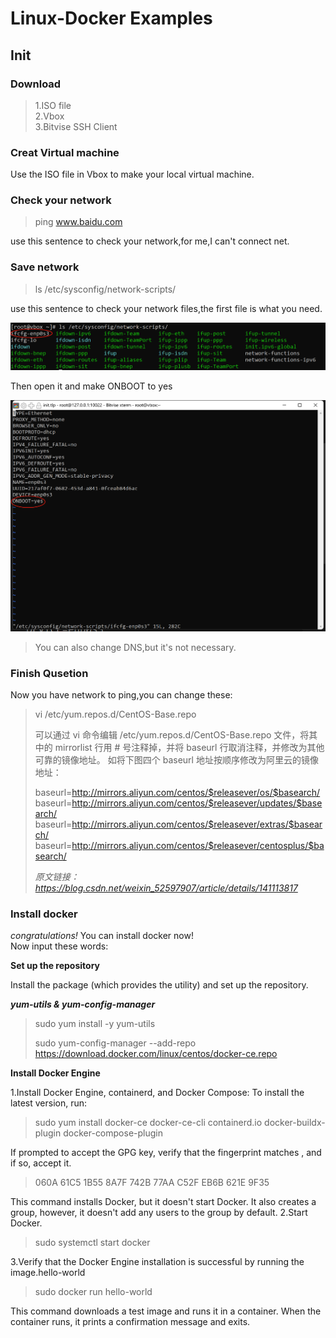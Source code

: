 # Linux-Docker Examples

## Init

### Download 
> 1.ISO file<br>
2.Vbox<br>
3.Bitvise SSH Client

### Creat Virtual machine
Use the ISO file in Vbox to make your local virtual machine.

### Check your network
>ping www.baidu.com

use this sentence to check your network,for me,I can't connect net.

### Save network
>ls /etc/sysconfig/network-scripts/

use this sentence to check your network files,the first file is what you need.

![alt text](image.png)

Then open it and make ONBOOT to yes

![alt text](image-2.png)

>You can also change DNS,but it's not necessary.

### Finish Qusetion
Now you have network to ping,you can change these:
>vi /etc/yum.repos.d/CentOS-Base.repo
>
>可以通过 vi 命令编辑 /etc/yum.repos.d/CentOS-Base.repo 文件，将其中的 mirrorlist 行用 # 号注释掉，并将 baseurl 行取消注释，并修改为其他可靠的镜像地址。
>如将下图四个 baseurl 地址按顺序修改为阿里云的镜像地址：
>
>baseurl=http://mirrors.aliyun.com/centos/$releasever/os/$basearch/
baseurl=http://mirrors.aliyun.com/centos/$releasever/updates/$basearch/
baseurl=http://mirrors.aliyun.com/centos/$releasever/extras/$basearch/
baseurl=http://mirrors.aliyun.com/centos/$releasever/centosplus/$basearch/
>
>*原文链接：https://blog.csdn.net/weixin_52597907/article/details/141113817*

### Install docker
*congratulations!* You can install docker now!<br>
Now input these words:

**Set up the repository**

Install the package (which provides the utility) and set up the repository.

***yum-utils & yum-config-manager***

>sudo yum install -y yum-utils
>
>sudo yum-config-manager --add-repo https://download.docker.com/linux/centos/docker-ce.repo

**Install Docker Engine**

1.Install Docker Engine, containerd, and Docker Compose:
To install the latest version, run:


 >sudo yum install docker-ce docker-ce-cli containerd.io docker-buildx-plugin docker-compose-plugin

If prompted to accept the GPG key, verify that the fingerprint matches , and if so, accept it.
>060A 61C5 1B55 8A7F 742B 77AA C52F EB6B 621E 9F35

This command installs Docker, but it doesn't start Docker. It also creates a group, however, it doesn't add any users to the group by default.
2.Start Docker.

 >sudo systemctl start docker

3.Verify that the Docker Engine installation is successful by running the image.hello-world
 >sudo docker run hello-world

This command downloads a test image and runs it in a container. When the container runs, it prints a confirmation message and exits.